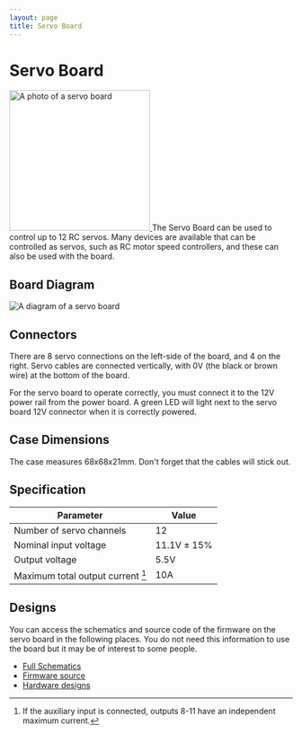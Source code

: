 ```yaml
---
layout: page
title: Servo Board
---
```


Servo Board
===========

<a href="/images/content/kit/sbv4.png">
	<img src="/images/content/kit/sbv4.png" alt="A photo of a servo board" title="The Servo Board, click to view larger" width="250px" class="right" />
</a>
The Servo Board can be used to control up to 12 RC servos.
Many devices are available that can be controlled as servos, such as RC motor speed controllers, and these can also be used with the board.

Board Diagram
-------------
<img src="/images/content/kit/servo_board_v4_diagram.png" alt="A diagram of a servo board" />

<!--
Indicators
----------

|   LED           | Meaning                | Initial power-up state
|-----------------|------------------------|----------------------
| Power           | The board is powered   | On
-->

Connectors
----------

There are 8 servo connections on the left-side of the board, and 4 on the right. Servo cables are connected vertically, with 0V (the black or brown wire) at the bottom of the board.

For the servo board to operate correctly, you must connect it to the 12V power
rail from the power board. A green LED will light next to the servo board 12V
connector when it is correctly powered.

Case Dimensions
---------------

The case measures 68x68x21mm. Don't forget that the cables will stick out.

Specification
-------------

|  Parameter                               |   Value   |
|------------------------------------------|-----------|
| Number of servo channels                 | 12        |
| Nominal input voltage                    | 11.1V ± 15% |
| Output voltage                           | 5.5V      |
| Maximum total output current [^1]        | 10A       |

[^1]: If the auxiliary input is connected, outputs 8-11 have an independent maximum current.

Designs
-------

You can access the schematics and source code of the firmware on the servo board in the following places.
You do not need this information to use the board but it may be of interest to some people.

* [Full Schematics](/resources/kit/servo-schematic.pdf)
* [Firmware source](https://www.studentrobotics.org/cgit/boards/servo-v4-fw.git/)
* [Hardware designs](https://www.studentrobotics.org/cgit/boards/servo-v4-hw.git/)
